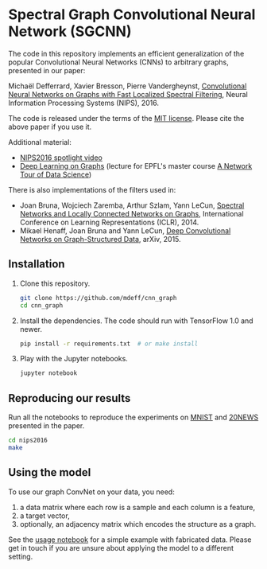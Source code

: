 # Spectral Graph Convolutional Neural Network (SGCNN)

The code in this repository implements an efficient generalization of the
popular Convolutional Neural Networks (CNNs) to arbitrary graphs, presented in
our paper:

Michaël Defferrard, Xavier Bresson, Pierre Vandergheynst, [Convolutional Neural
Networks on Graphs with Fast Localized Spectral Filtering][arXiv], Neural
Information Processing Systems (NIPS), 2016.

The code is released under the terms of the [MIT license](LICENSE.txt). Please
cite the above paper if you use it.

Additional material:
* [NIPS2016 spotlight video][video]
* [Deep Learning on Graphs][slides_ntds]
  (lecture for EPFL's master course [A Network Tour of Data Science][ntds])

[video]: https://www.youtube.com/watch?v=cIA_m7vwOVQ
[slides_ntds]: http://dx.doi.org/10.6084/m9.figshare.4491686
[ntds]: https://github.com/mdeff/ntds_2016

There is also implementations of the filters used in:
* Joan Bruna, Wojciech Zaremba, Arthur Szlam, Yann LeCun, [Spectral Networks
  and Locally Connected Networks on Graphs][bruna], International Conference on
  Learning Representations (ICLR), 2014.
* Mikael Henaff, Joan Bruna and Yann LeCun, [Deep Convolutional Networks on
  Graph-Structured Data][henaff], arXiv, 2015.

[arXiv]:  https://arxiv.org/abs/1606.09375
[bruna]:  https://arxiv.org/abs/1312.6203
[henaff]: https://arxiv.org/abs/1506.05163

## Installation

1. Clone this repository.
   ```sh
   git clone https://github.com/mdeff/cnn_graph
   cd cnn_graph
   ```

2. Install the dependencies. The code should run with TensorFlow 1.0 and newer.
   ```sh
   pip install -r requirements.txt  # or make install
   ```

3. Play with the Jupyter notebooks.
   ```sh
   jupyter notebook
   ```

## Reproducing our results

Run all the notebooks to reproduce the experiments on
[MNIST](nips2016/mnist.ipynb) and [20NEWS](nips2016/20news.ipynb) presented in
the paper.
```sh
cd nips2016
make
```

## Using the model

To use our graph ConvNet on your data, you need:

1. a data matrix where each row is a sample and each column is a feature,
2. a target vector,
3. optionally, an adjacency matrix which encodes the structure as a graph.

See the [usage notebook][usage] for a simple example with fabricated data.
Please get in touch if you are unsure about applying the model to a different
setting.

[usage]: http://nbviewer.jupyter.org/github/mdeff/cnn_graph/blob/outputs/usage.ipynb
